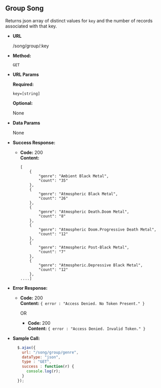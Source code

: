 **Group Song**
----
  Returns json array of distinct values for ``key`` and the number of records associated with that key.

* **URL**

  /song/group/:key

* **Method:**

  `GET`

*  **URL Params**

   **Required:**

   ``key=[string]``

   **Optional:**

   None

* **Data Params**

  None

* **Success Response:**

  * **Code:** 200 <br />
    **Content:**
    ```
    [
        {
            "genre": "Ambient Black Metal",
            "count": "35"
        },
        {
            "genre": "Atmospheric Black Metal",
            "count": "26"
        },
        {
            "genre": "Atmospheric Death.Doom Metal",
            "count": "8"
        },
        {
            "genre": "Atmospheric Doom.Progressive Death Metal",
            "count": "12"
        },
        {
            "genre": "Atmospheric Post-Black Metal",
            "count": "7"
        },
        {
            "genre": "Atmospheric.Depressive Black Metal",
            "count": "12"
        },
    ....]    
    ```

* **Error Response:**

  * **Code:** 200 <br />
    **Content:** `{ error : "Access Denied. No Token Present." }`

    OR

    * **Code:** 200 <br />
      **Content:** `{ error : "Access Denied. Invalid Token." }`

* **Sample Call:**

  ```javascript
    $.ajax({
      url: "/song/group/genre",
      dataType: "json",
      type : "GET",
      success : function(r) {
        console.log(r);
      }
    });
  ```
